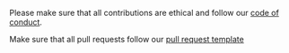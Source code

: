 Please make sure that all contributions are ethical and follow our [code of conduct](https://github.com/technoAl/StockExchangeNeuralNetworkInferenceDevice/blob/master/CODE_OF_CONDUCT.md).

Make sure that all pull requests follow our [pull request template](https://github.com/technoAl/StockExchangeNeuralNetworkInferenceDevice/blob/master/.github/pull_request_template.md)
